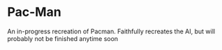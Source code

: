 # Pac-Man
 An in-progress recreation of Pacman. Faithfully recreates the AI, but will probably not be finished anytime soon
